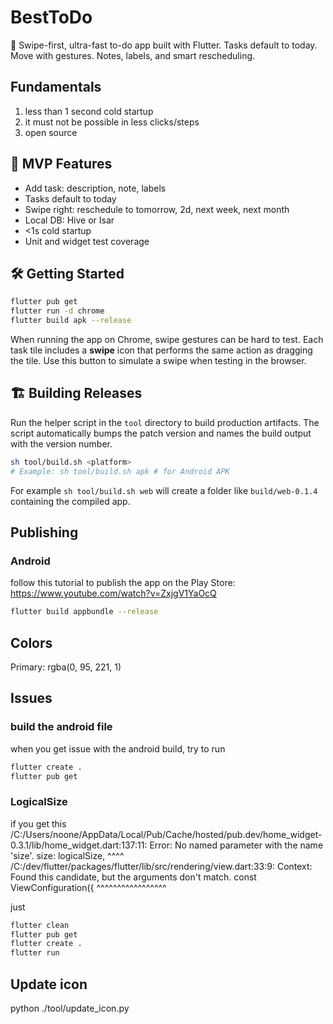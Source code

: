 # BestToDo

📝 Swipe-first, ultra-fast to-do app built with Flutter. Tasks default to today. Move with gestures. Notes, labels, and smart rescheduling.

## Fundamentals
1. less than 1 second cold startup
2. it must not be possible in less clicks/steps
3. open source

## 🚀 MVP Features
- Add task: description, note, labels
- Tasks default to today
- Swipe right: reschedule to tomorrow, 2d, next week, next month
- Local DB: Hive or Isar
- <1s cold startup
- Unit and widget test coverage

## 🛠️ Getting Started
```bash
flutter pub get
flutter run -d chrome
flutter build apk --release
```

When running the app on Chrome, swipe gestures can be hard to test.
Each task tile includes a **swipe** icon that performs the same action
as dragging the tile. Use this button to simulate a swipe when testing
in the browser.

## 🏗️ Building Releases
Run the helper script in the `tool` directory to build production
artifacts. The script automatically bumps the patch version and names
the build output with the version number.

```bash
sh tool/build.sh <platform>
# Example: sh tool/build.sh apk # for Android APK
```

For example `sh tool/build.sh web` will create a folder like
`build/web-0.1.4` containing the compiled app.

## Publishing
### Android
follow this tutorial to publish the app on the Play Store:
https://www.youtube.com/watch?v=ZxjgV1YaOcQ

```bash
flutter build appbundle --release
```

## Colors
Primary: rgba(0, 95, 221, 1)
## Issues

### build the android file
when you get issue with the android build, try to run
```bash
flutter create .
flutter pub get
```

### LogicalSize

if you get this
/C:/Users/noone/AppData/Local/Pub/Cache/hosted/pub.dev/home_widget-0.3.1/lib/home_widget.dart:137:11: 
Error: No named parameter with the name 'size'.
          size: logicalSize,
          ^^^^
/C:/dev/flutter/packages/flutter/lib/src/rendering/view.dart:33:9: Context: Found this candidate, but 
the arguments don't match.
  const ViewConfiguration({
        ^^^^^^^^^^^^^^^^^

just 
```bash
flutter clean
flutter pub get
flutter create .
flutter run
```
## Update icon

python ./tool/update_icon.py